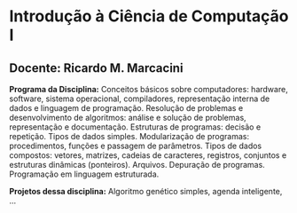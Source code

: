 # Introdução à Ciência de Computação I
## Docente: Ricardo M. Marcacini

**Programa da Disciplina:** Conceitos básicos sobre computadores: hardware, software, sistema operacional, compiladores, representação interna de dados e linguagem de programação. Resolução de problemas e desenvolvimento de algoritmos: análise e solução de problemas, representação e documentação. Estruturas de programas: decisão e repetição. Tipos de dados simples. Modularização de programas: procedimentos, funções e passagem de parâmetros. Tipos de dados compostos: vetores, matrizes, cadeias de caracteres, registros, conjuntos e estruturas dinâmicas (ponteiros). Arquivos. Depuração de programas. Programação em linguagem estruturada.

**Projetos dessa disciplina:** Algoritmo genético simples, agenda inteligente, ...
